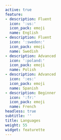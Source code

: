 ```yaml
---
active: true
feature:
- description: Fluent
  icon: ':us:'
  icon_pack: emoji
  name: English
- description: Fluent
  icon: ':sweden:'
  icon_pack: emoji
  name: Swedish
- description: Advanced
  icon: ':poland:'
  icon_pack: emoji
  name: Polish
- description: Advanced
  icon: ':es:'
  icon_pack: emoji
  name: Spanish
- description: Beginner
  icon: ':fr:'
  icon_pack: emoji
  name: French
headless: true
subtitle: ''
title: Languages
weight: 55
widget: featurette
---
```


